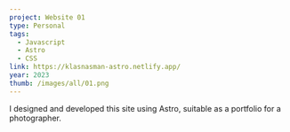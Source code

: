 ```yaml
---
project: Website 01
type: Personal
tags:
  - Javascript
  - Astro
  - CSS
link: https://klasnasman-astro.netlify.app/
year: 2023
thumb: /images/all/01.png
---
```


I designed and developed this site using Astro, suitable as a portfolio for a photographer.
